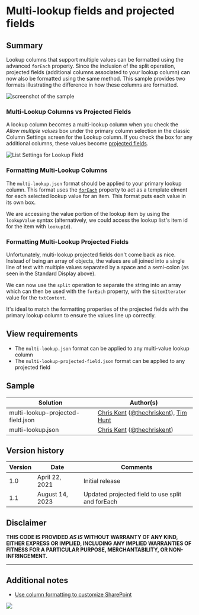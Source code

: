 # Multi-lookup fields and projected fields

## Summary
Lookup columns that support multiple values can be formatted using the advanced `forEach` property. 
Since the inclusion of the split operation, projected fields (additional columns associated to your lookup column) can now also be formatted using the same method. This sample provides two formats illustrating the difference in how these columns are formatted.

![screenshot of the sample](./assets/screenshot.png)

### Multi-Lookup Columns vs Projected Fields

A lookup column becomes a multi-lookup column when you check the _Allow multiple values_ box under the primary column selection in the classic Column Settings screen for the Lookup column. If you check the box for any additional columns, these values become [projected fields](https://docs.microsoft.com/en-us/sharepoint/dev/schema/projectedfields-element-view).

![List Settings for Lookup Field](./assets/ListSettings-Multi-Lookup.png)

### Formatting Multi-Lookup Columns

The `multi-lookup.json` format should be applied to your primary lookup column. This format uses the [`forEach`](https://docs.microsoft.com/sharepoint/dev/declarative-customization/column-formatting?#foreach) property to act as a template elment for each selected lookup value for an item. This format puts each value in its own box.

We are accessing the value portion of the lookup item by using the `lookupValue` syntax (alternatively, we could access the lookup list's item id for the item with `lookupId`).

### Formatting Multi-Lookup Projected Fields

Unfortunately, multi-lookup projected fields don't come back as nice. Instead of being an array of objects, the values are all joined into a single line of text with multiple values separated by a space and a semi-colon (as seen in the Standard Display above).

We can now use the `split` operation to separate the string into an array which can then be used with the `forEach` property, with the `$itemIterator` value for the `txtContent`.

It's ideal to match the formatting properties of the projected fields with the primary lookup column to ensure the values line up correctly.

## View requirements
- The `multi-lookup.json` format can be applied to any multi-value lookup column
- The `multi-lookup-projected-field.json` format can be applied to any projected field

## Sample

Solution|Author(s)
--------|---------
multi-lookup-projected-field.json | [Chris Kent](https://github.com/thechriskent) ([@thechriskent](https://twitter.com/thechriskent)), [Tim Hunt](https://github.com/timberrr)
multi-lookup.json | [Chris Kent](https://github.com/thechriskent) ([@thechriskent](https://twitter.com/thechriskent))

## Version history

Version|Date|Comments
-------|----|--------
1.0|April 22, 2021|Initial release
1.1|August 14, 2023|Updated projected field to use split and forEach

## Disclaimer
**THIS CODE IS PROVIDED *AS IS* WITHOUT WARRANTY OF ANY KIND, EITHER EXPRESS OR IMPLIED, INCLUDING ANY IMPLIED WARRANTIES OF FITNESS FOR A PARTICULAR PURPOSE, MERCHANTABILITY, OR NON-INFRINGEMENT.**

---

## Additional notes

- [Use column formatting to customize SharePoint](https://docs.microsoft.com/en-us/sharepoint/dev/declarative-customization/column-formatting#me)


<img src="https://pnptelemetry.azurewebsites.net/list-formatting/column-samples/multi-lookup-projected-field" />
